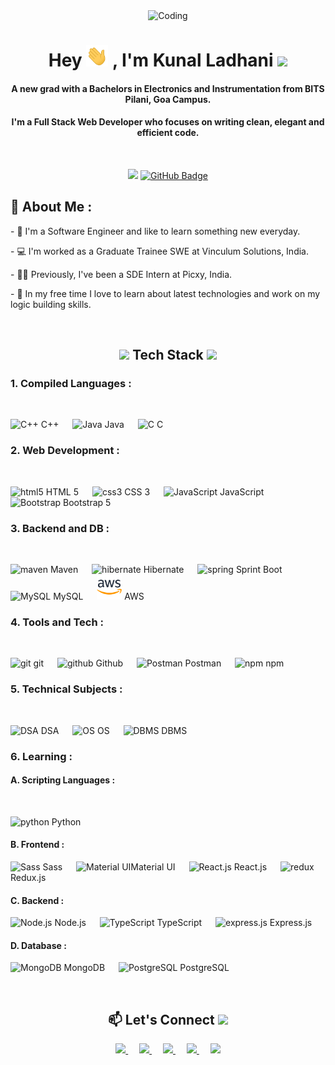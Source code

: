 <!-- =============================================== IMAGE =========================================== -->
<div align="center">
	<img alt="Coding" width="400" src="https://cdn.dribbble.com/users/1162077/screenshots/3848914/programmer.gif">
</div>
<!-- =============================================== TITLE =========================================== -->
<h1 align="center">
	Hey 
	<img src="https://raw.githubusercontent.com/ABSphreak/ABSphreak/master/gifs/Hi.gif" width="35">
	, I'm Kunal Ladhani
	<img src="https://camo.githubusercontent.com/d3359cb00ab0b5ed8f2e1fe3fceb4fbaf3b614340f8c0db99c17b9f50b351770/68747470733a2f2f656d6f6a69732e736c61636b6d6f6a69732e636f6d2f656d6f6a69732f696d616765732f313533313834393433302f343234362f626c6f622d73756e676c61737365732e6769663f31353331383439343330" width="35">
</h1>

<!-- =============================================== SUB-TITLE =========================================== -->
<h4 align="center">
	A new grad with a Bachelors in Electronics and Instrumentation from BITS Pilani, Goa Campus.
</h4>

<h4 align="center">
	I'm a Full Stack Web Developer who focuses on writing clean, elegant and efficient code.
</h4>

<br>
<!-- =============================================== BADGES =========================================== -->
<p align="center">
	<img src="https://komarev.com/ghpvc/?username=Kunal-Ladhani&label=Profile%20views&color=0e75b6&style=flat" />
	<a align="center" href="https://github.com/Kunal-Ladhani?tab=followers">
		<img src="https://img.shields.io/github/followers/Kunal-Ladhani?label=Followers&style=social" alt="GitHub Badge">
	</a>
</p>

<!-- =============================================== ABOUT ME =========================================== -->
<div>
<h2> 🚀 About Me :</h2>
<p>
  - 🔭 I'm a Software Engineer and like to learn something new everyday.
</p>
<p>
  - 💻 I'm worked as a Graduate Trainee SWE at Vinculum Solutions, India.
</p>
<p>
  - 👩‍💻 Previously, I've been a SDE Intern at Picxy, India.  
</p>
<p>
  - 📎 In my free time I love to learn about latest technologies and work on my logic building skills.
</p>
</div>

<br>

<!-- =============================================== TECH STACK =========================================== -->

<div align="left">
	<h2 align="center">
		<img src ="https://user-images.githubusercontent.com/28822285/174075417-9760fd42-f80f-4885-b9df-46832dd1f86b.png" width="30">
		Tech Stack
		<img src="https://camo.githubusercontent.com/beb64ff21c883e318e4f5db5231c2ba4175705bea1c9249e82a41ab375db4f75/68747470733a2f2f6d65646961322e67697068792e636f6d2f6d656469612f51737347456d706b79454f684243623765312f67697068792e6769663f6369643d656366303565343761306e336769316266716e74716d6f62386739616964316f796a327772336473336d67373030626c267269643d67697068792e676966" width="30"/>
	</h2>
	<h3 align="left">1. Compiled Languages : </h3>
	<br>
	<p align="left">
		<img width="30" src="https://user-images.githubusercontent.com/28822285/174074338-6b9909c7-3914-4f6d-8a08-5031e74c8d18.png" alt="C++"/> C++
		&emsp;
		<img width="30" src="https://user-images.githubusercontent.com/28822285/174071857-9b6419eb-a84b-4be5-bfb7-76f1f65911ec.png" alt="Java"/> Java
		&emsp;
		<img width="30" src="https://user-images.githubusercontent.com/28822285/174079572-0a6949e3-8a1c-4b0e-8e2d-58c94cba9402.png" alt="C"/> C
	</p>
	<h3 align="left">2. Web Development : </h3>
	<br>
	<p>
		<img width="30" src="https://user-images.githubusercontent.com/28822285/174071051-ef904323-a73e-4d0b-a929-46e8dc7d0901.png" alt="html5"/> HTML 5
		&emsp;
		<img width="30" src="https://user-images.githubusercontent.com/28822285/174071259-802e227c-5e31-44a9-ac52-8b33d0431f79.png" alt="css3"/> CSS 3
		&emsp;
		<img width="30" src="https://user-images.githubusercontent.com/28822285/174071825-09100235-b620-4e97-83fe-5cd7c6d5b1f0.png" alt="JavaScript"/> JavaScript
		&emsp;
		<img width="30" src="https://user-images.githubusercontent.com/28822285/174071990-42be23de-f4e7-43bc-b95a-9c79463153b5.png" alt="Bootstrap"/> Bootstrap 5
	</p>
	<h3 align="left">3. Backend and DB : </h3>
	<br>
	<p>
		<img src="https://images.g2crowd.com/uploads/product/image/social_landscape/social_landscape_9d00048205a466c174da3c77093a1336/apache-maven.png" alt="maven" width="40" height="40"/> Maven
		&emsp;
		<img src="https://assets.stickpng.com/images/58480887cef1014c0b5e48ec.png" alt="hibernate" width="40" height="40"/> Hibernate
		&emsp;
		<img src="https://www.vectorlogo.zone/logos/springio/springio-icon.svg" alt="spring" width="40" height="40"/> Sprint Boot
		&emsp;
		<img width="30" src="https://user-images.githubusercontent.com/28822285/174075742-3d3e744a-8ae7-4438-be2c-8996a2ccfde6.png" alt="MySQL"/> MySQL
		&emsp;
		<img src="https://raw.githubusercontent.com/devicons/devicon/master/icons/amazonwebservices/amazonwebservices-original-wordmark.svg" alt="aws" width="40" height="40"/> AWS
	</p>
	<h3 align="left">4. Tools and Tech : </h3>
	<br>
	<p>
		<img width="30" src="https://git-scm.com/images/logos/downloads/Git-Icon-1788C.png" alt="git"/> git
		&emsp;
		<img width="30" src="https://user-images.githubusercontent.com/28822285/174078340-cc392d30-1dac-419d-b51a-83dc63fa8eb3.png" alt="github"/> Github
		&emsp;
		<img width="30" src="https://uxwing.com/wp-content/themes/uxwing/download/brands-and-social-media/postman-icon.png" alt="Postman"/> Postman
		&emsp;
		<img width="30" src="https://www.svgrepo.com/show/354126/npm-icon.svg" alt="npm"/> npm
	</p>
	<h3 align="left">5. Technical Subjects : </h3>
	<br>
	<p>
		<img width="30" src="https://user-images.githubusercontent.com/28822285/174078901-b2838b66-ec99-4092-a454-2da03d959fe0.png" alt="DSA"/> DSA
		&emsp;
		<img width="30" src="https://user-images.githubusercontent.com/28822285/174147208-0b1bc532-fbdb-400c-ab8c-37db55322dbf.png" alt="OS"> OS
		&emsp;
		<img width="30" src="https://user-images.githubusercontent.com/28822285/174078598-8ff1c9a8-9dbb-414b-be5d-6aec840eecc8.png" alt="DBMS"/> DBMS
	</p>
</div>

<!-- =========================================== LEARNING ========================================== -->
<div align="left">
<h3 align="left">6. Learning : </h3>
	<h4 align="left">A. Scripting Languages :</h4>
	<br>
	<p align="left">
		<img width="30" src="https://user-images.githubusercontent.com/28822285/174075563-21679a73-67fc-4075-8b12-612e9463409e.png" alt="python"/> Python
	</p>
	<h4 align="left">B. Frontend :</h4>
		<p>
			<img width="30" src="https://user-images.githubusercontent.com/28822285/174074463-18eedbcd-ca1b-4fbe-a8f2-27f2f45e30a5.png" alt="Sass"/> Sass
			&emsp;
			<img width="30" src="https://mui.com/static/logo.png" alt="Material UI"/>Material UI
			&emsp;
			<img width="30" src="https://cdn4.iconfinder.com/data/icons/logos-3/600/React.js_logo-512.png" alt="React.js"/> React.js	
			&emsp;
			<img width="30" src="https://spng.subpng.com/20180518/lxx/kisspng-redux-react-javascript-freecodecamp-npm-5afe8d07330f01.4423642715266316872092.jpg" alt="redux"/> Redux.js
		</p>
	<h4 align="left">C. Backend :</h4>
	<p>
		<img width="30" src="https://user-images.githubusercontent.com/28822285/174074247-8882ac6c-1cce-4fe6-bd70-994505c236fd.png" alt="Node.js"/> Node.js
		&emsp;
		<img width="30" src="https://user-images.githubusercontent.com/28822285/174075848-d0158311-5b32-4a17-924e-0ccc7d4ba093.png" alt="TypeScript"/> TypeScript
		&emsp;
		<img width="30" src="https://w7.pngwing.com/pngs/925/447/png-transparent-express-js-node-js-javascript-mongodb-node-js-text-trademark-logo.png" alt="express.js"/> Express.js
	</p>
	<h4 align="left">D. Database :</h4>	
	<p>	
		<img height="30" src="https://pngrow.com/preview/15029/icon-mongodb-logo-png" alt="MongoDB"/> MongoDB
		&emsp;
		<img width="30" src="https://user-images.githubusercontent.com/28822285/174075948-c6408016-70d6-479f-b2fb-8cc986e1b889.png" alt="PostgreSQL"/> PostgreSQL
	</p>
</div>

<br>

<!-- =============================================== CONNECT WITH ME =========================================== -->
<div align ="center">
	<h2>
		📫 Let's Connect
		<img src="https://raw.githubusercontent.com/ShahriarShafin/ShahriarShafin/main/Assets/handshake.gif" width="100" />
	</h2>
</div>
<div align="center">
	<a href="https://www.linkedin.com/in/kunal-ladhani" target="blank">
		<img width="30px" src="https://user-images.githubusercontent.com/28822285/174063834-a6a1dc06-60fd-46ec-9824-03b0818fa036.png"  />
	</a>
	&emsp;
	<a href="https://twitter.com/KunalLadhani" target="blank">
	  <img width="30px" src="https://upload.wikimedia.org/wikipedia/commons/thumb/4/4f/Twitter-logo.svg/2491px-Twitter-logo.svg.png" />
	</a>
	&emsp;
	<a title="k.ladhani1@gmail.com" href="mailto:k.ladhani1@gmail.com" target="blank">
	  <img width="30px" src="https://user-images.githubusercontent.com/28822285/174067714-27007c13-acb9-42e8-b72d-0a20f7d973f0.png" />
	</a>
	&emsp;
	<a href="https://kunalladhani.hashnode.dev/" target="blank">
		<img width="30px" src="https://cdn.hashnode.com/res/hashnode/image/upload/v1611902473383/CDyAuTy75.png?auto=compress" />
	</a>
	&emsp;
	<a href="https://medium.com/@kunal-ladhani" target="blank">
		<img width="30px" src="https://user-images.githubusercontent.com/28822285/174069450-5dab2b51-8d12-4d77-b529-29bb6b2888e5.png" />
	</a>
</div>

<!-- =============================================== EXTRA STUFF =========================================== -->
<!--
### Hi there 👋
**Kunal-Ladhani/Kunal-Ladhani** is a ✨ _special_ ✨ repository because its `README.md` (this file) appears on your GitHub profile.

Here are some ideas to get you started:

- 🔭 I’m currently working on ...

- 👯 I’m looking to collaborate on ...
- 🤔 I’m looking for help with ...
- 💬 Ask me about ...
- 📫 How to reach me: ...
- 😄 Pronouns: ...
- ⚡ Fun fact: ...

<p>
📚 Self Motivation + Commitment + Technology + Ideas + Team Player + Optimism - Motto of my life!
</p><p>
🌱 Enthusiast in Open Source, Web Development and Machine Learning.</p>
<p>
🤔 Exploring newer technologies and developing software solutions and quick hacks.</p>

-->
